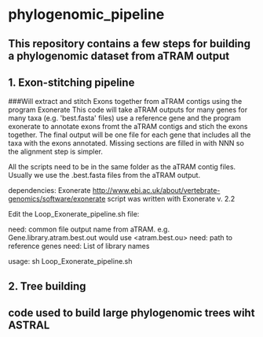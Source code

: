 # phylogenomic_pipeline
## This repository contains a few steps for building a phylogenomic dataset from aTRAM output


## 1. Exon-stitching pipeline
###Will extract and stitch Exons together from aTRAM contigs using the program Exonerate
This code will take aTRAM outputs for many genes for many taxa (e.g. 'best.fasta' files) use a reference gene and the program exonerate to annotate exons fromt the aTRAM contigs and stich the exons together.  The final output will be one file for each gene that includes all the taxa with the exons annotated. Missing sections are filled in with NNN so the alignment step is simpler. 

All the scripts need to be in the same folder as the aTRAM contig files. Usually we use the .best.fasta files from the aTRAM output.  

dependencies:  Exonerate  http://www.ebi.ac.uk/about/vertebrate-genomics/software/exonerate
	script was written with Exonerate v. 2.2

Edit the Loop_Exonerate_pipeline.sh  file:

need:  common file output name from aTRAM.  e.g.   Gene.library.atram.best.out    would use <atram.best.ou>
need:  path to reference genes
need:  List of library names

usage:  sh Loop_Exonerate_pipeline.sh

## 2.  Tree building 
## code used to build large phylogenomic trees wiht ASTRAL 
